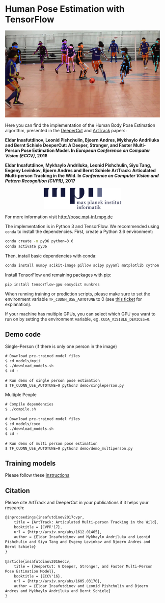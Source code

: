 # Human Pose Estimation with TensorFlow

![](images/teaser.png)

Here you can find the implementation of the Human Body Pose Estimation algorithm,
presented in the [DeeperCut](http://arxiv.org/abs/1605.03170) and [ArtTrack](http://arxiv.org/abs/1612.01465) papers:

**Eldar Insafutdinov, Leonid Pishchulin, Bjoern Andres, Mykhaylo Andriluka and Bernt Schiele
DeeperCut:  A Deeper, Stronger, and Faster Multi-Person Pose Estimation Model.
In _European Conference on Computer Vision (ECCV)_, 2016**

**Eldar Insafutdinov, Mykhaylo Andriluka, Leonid Pishchulin, Siyu Tang, Evgeny Levinkov, Bjoern Andres and Bernt Schiele
ArtTrack: Articulated Multi-person Tracking in the Wild.
In _Conference on Computer Vision and Pattern Recognition (CVPR)_, 2017**

<p align="center">
    <img style="width:50%" src="images/mpilogo-inf-narrow.png">
</p>

For more information visit http://pose.mpi-inf.mpg.de

The implementation is in Python 3 and TensorFlow. We recommended using `conda` to install the dependencies.
First, create a Python 3.6 environment:

```bash
conda create -n py36 python=3.6
conda activate py36
```

Then, install basic dependencies with conda:

```bash
conda install numpy scikit-image pillow scipy pyyaml matplotlib cython
```

Install TensorFlow and remaining packages with pip:
```bash
pip install tensorflow-gpu easydict munkres
```

When running training or prediction scripts, please make sure to set the environment variable
`TF_CUDNN_USE_AUTOTUNE` to 0 (see [this ticket](https://github.com/tensorflow/tensorflow/issues/5048)
for explanation).

If your machine has multiple GPUs, you can select which GPU you want to run on
by setting the environment variable, eg. `CUDA_VISIBLE_DEVICES=0`.

## Demo code

Single-Person (if there is only one person in the image)

```
# Download pre-trained model files
$ cd models/mpii
$ ./download_models.sh
$ cd -

# Run demo of single person pose estimation
$ TF_CUDNN_USE_AUTOTUNE=0 python3 demo/singleperson.py
```

Multiple People

```
# Compile dependencies
$ ./compile.sh

# Download pre-trained model files
$ cd models/coco
$ ./download_models.sh
$ cd -

# Run demo of multi person pose estimation
$ TF_CUDNN_USE_AUTOTUNE=0 python3 demo/demo_multiperson.py
```

## Training models

Please follow these [instructions](models/README.md)

## Citation
Please cite ArtTrack and DeeperCut in your publications if it helps your research:

    @inproceedings{insafutdinov2017cvpr,
	    title = {ArtTrack: Articulated Multi-person Tracking in the Wild},
	    booktitle = {CVPR'17},
	    url = {http://arxiv.org/abs/1612.01465},
	    author = {Eldar Insafutdinov and Mykhaylo Andriluka and Leonid Pishchulin and Siyu Tang and Evgeny Levinkov and Bjoern Andres and Bernt Schiele}
    }

    @article{insafutdinov2016eccv,
        title = {DeeperCut: A Deeper, Stronger, and Faster Multi-Person Pose Estimation Model},
	    booktitle = {ECCV'16},
        url = {http://arxiv.org/abs/1605.03170},
        author = {Eldar Insafutdinov and Leonid Pishchulin and Bjoern Andres and Mykhaylo Andriluka and Bernt Schiele}
    }

